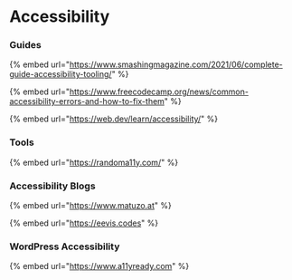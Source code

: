 # Accessibility

### Guides

{% embed url="https://www.smashingmagazine.com/2021/06/complete-guide-accessibility-tooling/" %}

{% embed url="https://www.freecodecamp.org/news/common-accessibility-errors-and-how-to-fix-them" %}

{% embed url="https://web.dev/learn/accessibility/" %}

### Tools

{% embed url="https://randoma11y.com/" %}

### Accessibility Blogs

{% embed url="https://www.matuzo.at" %}

{% embed url="https://eevis.codes" %}

### WordPress Accessibility

{% embed url="https://www.a11yready.com" %}
